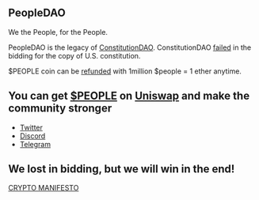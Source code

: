 ## PeopleDAO
We the People, for the People.

PeopleDAO is the legacy of [ConstitutionDAO](https://www.constitutiondao.com/). ConstitutionDAO [failed](https://twitter.com/ConstitutionDAO/status/1461498841820192771) in the bidding for the copy of U.S. constitution.

$PEOPLE coin can be [refunded](https://juicebox.money/#/p/constitutiondao) with 1million $people = 1 ether anytime.

## You can get [$PEOPLE](https://etherscan.io/token/0x7a58c0be72be218b41c608b7fe7c5bb630736c71) on [Uniswap](https://app.uniswap.org/#/swap?inputCurrency=0x7a58c0be72be218b41c608b7fe7c5bb630736c71) and make the community stronger

* [Twitter](https://twitter.com/peopleDAO_org) 
* [Discord](http://discord.gg/eBhZ5X5g)
* [Telegram](https://t.me/PeopleDaoGlobal)

## We lost in bidding, but we will win in the end!

[CRYPTO MANIFESTO](https://groups.csail.mit.edu/mac/classes/6.805/articles/crypto/cypherpunks/may-crypto-manifesto.html)
